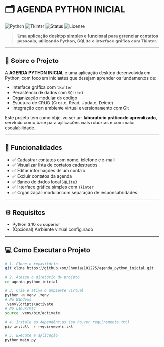 # 🗂️ AGENDA PYTHON INICIAL

![Python](https://img.shields.io/badge/Python-3.10-blue?logo=python)
![Tkinter](https://img.shields.io/badge/Tkinter-GUI-orange?logo=windows)
![Status](https://img.shields.io/badge/status-em%20desenvolvimento-yellow)
![License](https://img.shields.io/badge/license-MIT-green)

> **Uma aplicação desktop simples e funcional para gerenciar contatos pessoais, utilizando Python, SQLite e interface gráfica com Tkinter.**

---

## 🚀 Sobre o Projeto

A **AGENDA PYTHON INICIAL** é uma aplicação desktop desenvolvida em Python, com foco em iniciantes que desejam aprender os fundamentos de:
- Interface gráfica com `tkinter`
- Persistência de dados com `SQLite3`
- Organização modular do código
- Estrutura de CRUD (Create, Read, Update, Delete)
- Integração com ambiente virtual e versionamento com Git

Este projeto tem como objetivo ser um **laboratório prático de aprendizado**, servindo como base para aplicações mais robustas e com maior escalabilidade.

---

## 🧠 Funcionalidades

- ✅ Cadastrar contatos com nome, telefone e e-mail  
- ✅ Visualizar lista de contatos cadastrados  
- ✅ Editar informações de um contato  
- ✅ Excluir contatos da agenda  
- ✅ Banco de dados local `SQLite3`  
- ✅ Interface gráfica simples com `Tkinter`  
- ✅ Organização modular com separação de responsabilidades  

---

## ⚙️ Requisitos

- Python 3.10 ou superior  
- (Opcional) Ambiente virtual configurado  

---

## 💻 Como Executar o Projeto

```bash
# 1. Clone o repositório
git clone https://github.com/Jhonias101225/agenda_python_inicial.git

# 2. Acesse o diretório do projeto
cd agenda_python_inicial

# 3. Crie e ative o ambiente virtual
python -m venv .venv
# No Windows
.venv\Scripts\activate
# No Linux/Mac
source .venv/bin/activate

# 4. Instale as dependências (se houver requirements.txt)
pip install -r requirements.txt

# 5. Execute a aplicação
python main.py


